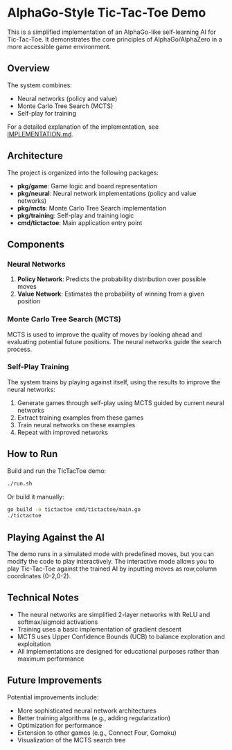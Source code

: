 # AlphaGo-Style Tic-Tac-Toe Demo

This is a simplified implementation of an AlphaGo-like self-learning AI for Tic-Tac-Toe. It demonstrates the core principles of AlphaGo/AlphaZero in a more accessible game environment.

## Overview

The system combines:
- Neural networks (policy and value)
- Monte Carlo Tree Search (MCTS)
- Self-play for training

For a detailed explanation of the implementation, see [IMPLEMENTATION.md](IMPLEMENTATION.md).

## Architecture

The project is organized into the following packages:

- **pkg/game**: Game logic and board representation
- **pkg/neural**: Neural network implementations (policy and value networks)
- **pkg/mcts**: Monte Carlo Tree Search implementation
- **pkg/training**: Self-play and training logic
- **cmd/tictactoe**: Main application entry point

## Components

### Neural Networks

1. **Policy Network**: Predicts the probability distribution over possible moves
2. **Value Network**: Estimates the probability of winning from a given position

### Monte Carlo Tree Search (MCTS)

MCTS is used to improve the quality of moves by looking ahead and evaluating potential future positions. The neural networks guide the search process.

### Self-Play Training

The system trains by playing against itself, using the results to improve the neural networks:
1. Generate games through self-play using MCTS guided by current neural networks
2. Extract training examples from these games
3. Train neural networks on these examples
4. Repeat with improved networks

## How to Run

Build and run the TicTacToe demo:

```bash
./run.sh
```

Or build it manually:

```bash
go build -o tictactoe cmd/tictactoe/main.go
./tictactoe
```

## Playing Against the AI

The demo runs in a simulated mode with predefined moves, but you can modify the code to play interactively. The interactive mode allows you to play Tic-Tac-Toe against the trained AI by inputting moves as row,column coordinates (0-2,0-2).

## Technical Notes

- The neural networks are simplified 2-layer networks with ReLU and softmax/sigmoid activations
- Training uses a basic implementation of gradient descent
- MCTS uses Upper Confidence Bounds (UCB) to balance exploration and exploitation
- All implementations are designed for educational purposes rather than maximum performance

## Future Improvements

Potential improvements include:
- More sophisticated neural network architectures
- Better training algorithms (e.g., adding regularization)
- Optimization for performance
- Extension to other games (e.g., Connect Four, Gomoku)
- Visualization of the MCTS search tree 